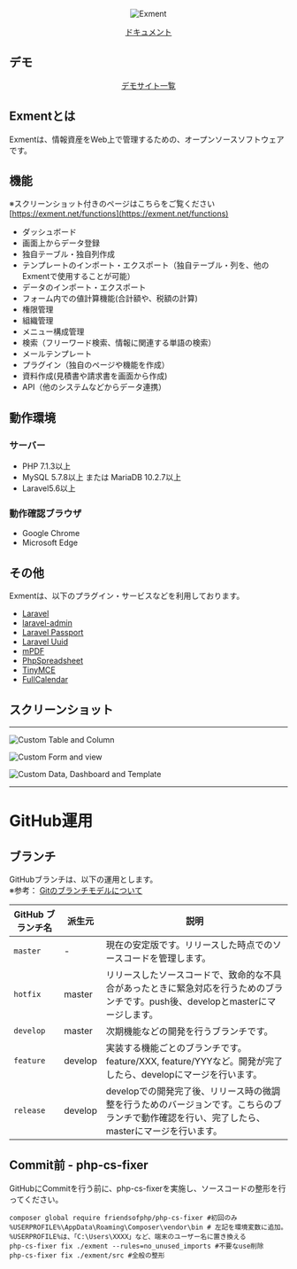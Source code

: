 <p align="center">
<img src="https://exment.net/docs/img/common/exment_logo_side.png" alt="Exment">
</p>

<p align="center">
<a href="https://exment.net/docs/#/ja/">ドキュメント</a>
</p>

デモ
------------
<p align="center">
<a href="https://exment.net/demo-env" target="_blank">デモサイト一覧</a>
</p>

## Exmentとは
Exmentは、情報資産をWeb上で管理するための、オープンソースソフトウェアです。

## 機能
※スクリーンショット付きのページはこちらをご覧ください
[https://exment.net/functions](https://exment.net/functions)

- ダッシュボード
- 画面上からデータ登録
- 独自テーブル・独自列作成
- テンプレートのインポート・エクスポート（独自テーブル・列を、他のExmentで使用することが可能）
- データのインポート・エクスポート
- フォーム内での値計算機能(合計額や、税額の計算)
- 権限管理
- 組織管理
- メニュー構成管理
- 検索（フリーワード検索、情報に関連する単語の検索）
- メールテンプレート
- プラグイン（独自のページや機能を作成）
- 資料作成(見積書や請求書を画面から作成)
- API（他のシステムなどからデータ連携）

## 動作環境
### サーバー
- PHP 7.1.3以上
- MySQL 5.7.8以上 または MariaDB 10.2.7以上
- Laravel5.6以上

### 動作確認ブラウザ
- Google Chrome
- Microsoft Edge

## その他
Exmentは、以下のプラグイン・サービスなどを利用しております。
+ [Laravel](https://laravel.com/)
+ [laravel-admin](http://laravel-admin.org/)
+ [Laravel Passport](https://github.com/laravel/passport)
+ [Laravel Uuid](https://github.com/webpatser/laravel-uuid)
+ [mPDF](https://github.com/mpdf/mpdf)
+ [PhpSpreadsheet](https://github.com/phpoffice/phpspreadsheet)
+ [TinyMCE](https://www.tiny.cloud/)
+ [FullCalendar](https://github.com/fullcalendar/fullcalendar)

## スクリーンショット
------------

![Custom Table and Column](https://exment.net/docs/img/common/screenshot_table_and_column.jpg)  
  
![Custom Form and view](https://exment.net/docs/img/common/screenshot_form_and_view.jpg)  
  
![Custom Data, Dashboard and Template](https://exment.net/docs/img/common/screenshot_data_dashboard_template.jpg)

------------
# GitHub運用

## ブランチ
GitHubブランチは、以下の運用とします。  
※参考： [Gitのブランチモデルについて](https://qiita.com/okuderap/items/0b57830d2f56d1d51692)

| GitHub ブランチ名 | 派生元 | 説明 |
| ------------------ | -------------| ------------- |
| `master` | - | 現在の安定版です。リリースした時点でのソースコードを管理します。 |
| `hotfix` | master | リリースしたソースコードで、致命的な不具合があったときに緊急対応を行うためのブランチです。push後、developとmasterにマージします。 |
| `develop` | master | 次期機能などの開発を行うブランチです。 |
| `feature` | develop | 実装する機能ごとのブランチです。 feature/XXX, feature/YYYなど。開発が完了したら、developにマージを行います。 |
| `release` | develop | developでの開発完了後、リリース時の微調整を行うためのバージョンです。こちらのブランチで動作確認を行い、完了したら、masterにマージを行います。 |

## Commit前 - php-cs-fixer
GitHubにCommitを行う前に、php-cs-fixerを実施し、ソースコードの整形を行ってください。  

~~~
composer global require friendsofphp/php-cs-fixer #初回のみ
%USERPROFILE%\AppData\Roaming\Composer\vendor\bin # 左記を環境変数に追加。%USERPROFILE%は、「C:\Users\XXXX」など、端末のユーザー名に置き換える
php-cs-fixer fix ./exment --rules=no_unused_imports #不要なuse削除
php-cs-fixer fix ./exment/src #全般の整形
~~~